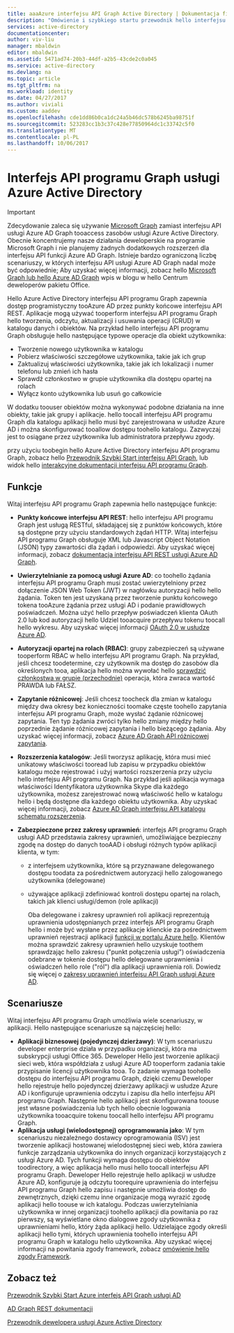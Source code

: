 ```yaml
---
title: aaaAzure interfejsu API Graph Active Directory | Dokumentacja firmy Microsoft
description: "Omówienie i szybkiego startu przewodnik hello interfejsu API Graph, dzięki czemu programistyczny dostęp tooAzure AD przez punkty końcowe interfejsu API REST."
services: active-directory
documentationcenter: 
author: viv-liu
manager: mbaldwin
editor: mbaldwin
ms.assetid: 5471ad74-20b3-44df-a2b5-43cde2c0a045
ms.service: active-directory
ms.devlang: na
ms.topic: article
ms.tgt_pltfrm: na
ms.workload: identity
ms.date: 04/27/2017
ms.author: viviali
ms.custom: aaddev
ms.openlocfilehash: cde1dd86b0ca1dc24a5b46dc578b6245ba98751f
ms.sourcegitcommit: 523283cc1b3c37c428e77850964dc1c33742c5f0
ms.translationtype: MT
ms.contentlocale: pl-PL
ms.lasthandoff: 10/06/2017
---
```

# <a name="azure-active-directory-graph-api"></a>Interfejs API programu Graph usługi Azure Active Directory
> [!IMPORTANT]
> Zdecydowanie zaleca się używanie [Microsoft Graph](https://graph.microsoft.io/) zamiast interfejsu API usługi Azure AD Graph tooaccess zasobów usługi Azure Active Directory. Obecnie koncentrujemy nasze działania deweloperskie na programie Microsoft Graph i nie planujemy żadnych dodatkowych rozszerzeń dla interfejsu API funkcji Azure AD Graph. Istnieje bardzo ograniczoną liczbę scenariuszy, w których interfejsu API usługi Azure AD Graph nadal może być odpowiednie; Aby uzyskać więcej informacji, zobacz hello [Microsoft Graph lub hello Azure AD Graph](https://dev.office.com/blogs/microsoft-graph-or-azure-ad-graph) wpis w blogu w hello Centrum deweloperów pakietu Office.
> 
> 

Hello Azure Active Directory interfejsu API programu Graph zapewnia dostęp programistyczny tooAzure AD przez punkty końcowe interfejsu API REST. Aplikacje mogą używać tooperform interfejsu API programu Graph hello tworzenia, odczytu, aktualizacji i usuwania operacji (CRUD) w katalogu danych i obiektów. Na przykład hello interfejsu API programu Graph obsługuje hello następujące typowe operacje dla obiekt użytkownika:

* Tworzenie nowego użytkownika w katalogu
* Pobierz właściwości szczegółowe użytkownika, takie jak ich grup
* Zaktualizuj właściwości użytkownika, takie jak ich lokalizacji i numer telefonu lub zmień ich hasła
* Sprawdź członkostwo w grupie użytkownika dla dostępu opartej na rolach
* Wyłącz konto użytkownika lub usuń go całkowicie

W dodatku toouser obiektów można wykonywać podobne działania na inne obiekty, takie jak grupy i aplikacje. hello toocall interfejsu API programu Graph dla katalogu aplikacji hello musi być zarejestrowana w usłudze Azure AD i można skonfigurować tooallow dostępu toohello katalogu. Zazwyczaj jest to osiągane przez użytkownika lub administratora przepływu zgody.

przy użyciu toobegin hello Azure Active Directory interfejsu API programu Graph, zobacz hello [Przewodnik Szybki Start interfejsu API Graph](active-directory-graph-api-quickstart.md), lub widok hello [interakcyjne dokumentacji interfejsu API programu Graph](https://msdn.microsoft.com/Library/Azure/Ad/Graph/api/api-catalog).

## <a name="features"></a>Funkcje
Witaj interfejsu API programu Graph zapewnia hello następujące funkcje:

* **Punkty końcowe interfejsu API REST**: hello interfejsu API programu Graph jest usługą RESTful, składającej się z punktów końcowych, które są dostępne przy użyciu standardowych żądań HTTP. Witaj interfejsu API programu Graph obsługuje XML lub Javascript Object Notation (JSON) typy zawartości dla żądań i odpowiedzi. Aby uzyskać więcej informacji, zobacz [dokumentacja interfejsu API REST usługi Azure AD Graph](https://msdn.microsoft.com/Library/Azure/Ad/Graph/api/api-catalog).
* **Uwierzytelnianie za pomocą usługi Azure AD**: co toohello żądania interfejsu API programu Graph musi zostać uwierzytelniony przez dołączenie JSON Web Token (JWT) w nagłówku autoryzacji hello hello żądania. Token ten jest uzyskaną przez tworzenie punktu końcowego tokena tooAzure żądania przez usługi AD i podanie prawidłowych poświadczeń. Można użyć hello przepływ poświadczeń klienta OAuth 2.0 lub kod autoryzacji hello Udziel tooacquire przepływu tokenu toocall hello wykresu. Aby uzyskać więcej informacji [OAuth 2.0 w usłudze Azure AD](https://msdn.microsoft.com/library/azure/dn645545.aspx).
* **Autoryzacji opartej na rolach (RBAC)**: grupy zabezpieczeń są używane tooperform RBAC w hello interfejsu API programu Graph. Na przykład, jeśli chcesz toodetermine, czy użytkownik ma dostęp do zasobów dla określonych tooa, aplikacja hello można wywołać hello [sprawdzić członkostwa w grupie (przechodnie)](https://msdn.microsoft.com/Library/Azure/Ad/Graph/api/groups-operations#FunctionsandactionsongroupsCheckmembershipinaspecificgrouptransitive) operacja, która zwraca wartość PRAWDA lub FAŁSZ.
* **Zapytanie różnicowej**: Jeśli chcesz toocheck dla zmian w katalogu między dwa okresy bez konieczności toomake częste toohello zapytania interfejsu API programu Graph, może wysłać żądanie różnicowej zapytania. Ten typ żądania zwróci tylko hello zmiany między hello poprzednie żądanie różnicowej zapytania i hello bieżącego żądania. Aby uzyskać więcej informacji, zobacz [Azure AD Graph API różnicowej zapytania](https://msdn.microsoft.com/Library/Azure/Ad/Graph/howto/azure-ad-graph-api-differential-query).
* **Rozszerzenia katalogów**: Jeśli tworzysz aplikację, która musi mieć unikatowy właściwości tooread lub zapisu w przypadku obiektów katalogu może rejestrować i użyj wartości rozszerzenia przy użyciu hello interfejsu API programu Graph. Na przykład jeśli aplikacja wymaga właściwości Identyfikatora użytkownika Skype dla każdego użytkownika, możesz zarejestrować nową właściwość hello w katalogu hello i będą dostępne dla każdego obiektu użytkownika. Aby uzyskać więcej informacji, zobacz [Azure AD Graph interfejsu API katalogu schematu rozszerzenia](https://msdn.microsoft.com/Library/Azure/Ad/Graph/howto/azure-ad-graph-api-directory-schema-extensions).
* **Zabezpieczone przez zakresy uprawnień**: interfejs API programu Graph usługi AAD przedstawia zakresy uprawnień, umożliwiające bezpieczny zgodę na dostęp do danych tooAAD i obsługi różnych typów aplikacji klienta, w tym:
  
  * z interfejsem użytkownika, które są przyznawane delegowanego dostępu toodata za pośrednictwem autoryzacji hello zalogowanego użytkownika (delegowane)
  * używające aplikacji zdefiniować kontroli dostępu opartej na rolach, takich jak klienci usługi/demon (role aplikacji)
    
    Oba delegowane i zakresy uprawnień roli aplikacji reprezentują uprawnienia udostępnianych przez interfejs API programu Graph hello i może być wysłane przez aplikacje klienckie za pośrednictwem uprawnień rejestracji aplikacji [funkcji w portalu Azure hello](https://portal.azure.com). Klientów można sprawdzić zakresy uprawnień hello uzyskuje toothem sprawdzając hello zakresu ("punkt połączenia usługi") oświadczenia odebrane w tokenie dostępu hello delegowane uprawnienia i oświadczeń hello role ("ról") dla aplikacji uprawnienia roli. Dowiedz się więcej o [zakresy uprawnień interfejsu API Graph usługi Azure AD](https://msdn.microsoft.com/Library/Azure/Ad/Graph/howto/azure-ad-graph-api-permission-scopes).

## <a name="scenarios"></a>Scenariusze
Witaj interfejsu API programu Graph umożliwia wiele scenariuszy, w aplikacji. Hello następujące scenariusze są najczęściej hello:

* **Aplikacji biznesowej (pojedynczej dzierżawy)**: W tym scenariuszu developer enterprise działa w przypadku organizacji, która ma subskrypcji usługi Office 365. Deweloper Hello jest tworzenie aplikacji sieci web, która współdziała z usługi Azure AD tooperform zadania takie przypisanie licencji użytkownika tooa. To zadanie wymaga toohello dostępu do interfejsu API programu Graph, dzięki czemu Deweloper hello rejestruje hello pojedynczej dzierżawy aplikacji w usłudze Azure AD i konfiguruje uprawnienia odczytu i zapisu dla hello interfejsu API programu Graph. Następnie hello aplikacji jest skonfigurowana toouse jest własne poświadczenia lub tych hello obecnie logowania użytkownika tooacquire tokenu toocall hello interfejsu API programu Graph.
* **Aplikacja usługi (wielodostępnej) oprogramowania jako**: W tym scenariuszu niezależnego dostawcy oprogramowania (ISV) jest tworzenie aplikacji hostowanej wielodostępnej sieci web, która zawiera funkcje zarządzania użytkownika do innych organizacji korzystających z usługi Azure AD. Tych funkcji wymaga dostępu do obiektów toodirectory, a więc aplikacja hello musi hello toocall interfejsu API programu Graph. Deweloper Hello rejestruje hello aplikacji w usłudze Azure AD, konfiguruje ją odczytu toorequire uprawnienia do interfejsu API programu Graph hello zapisu i następnie umożliwia dostęp do zewnętrznych, dzięki czemu inne organizacje mogą wyrazić zgodę aplikacji hello toouse w ich katalogu. Podczas uwierzytelniania użytkownika w innej organizacji toohello aplikacji dla powitania po raz pierwszy, są wyświetlane okno dialogowe zgody użytkownika z uprawnieniami hello, który żąda aplikacji hello.  Udzielające zgody określi aplikacji hello tymi, których uprawnienia toohello interfejsu API programu Graph w katalogu hello użytkownika. Aby uzyskać więcej informacji na powitania zgody framework, zobacz [omówienie hello zgody Framework](active-directory-integrating-applications.md).

## <a name="see-also"></a>Zobacz też
[Przewodnik Szybki Start Azure interfejs API Graph usługi AD](active-directory-graph-api-quickstart.md)

[AD Graph REST dokumentacji](https://msdn.microsoft.com/Library/Azure/Ad/Graph/api/api-catalog)

[Przewodnik dewelopera usługi Azure Active Directory](active-directory-developers-guide.md)

